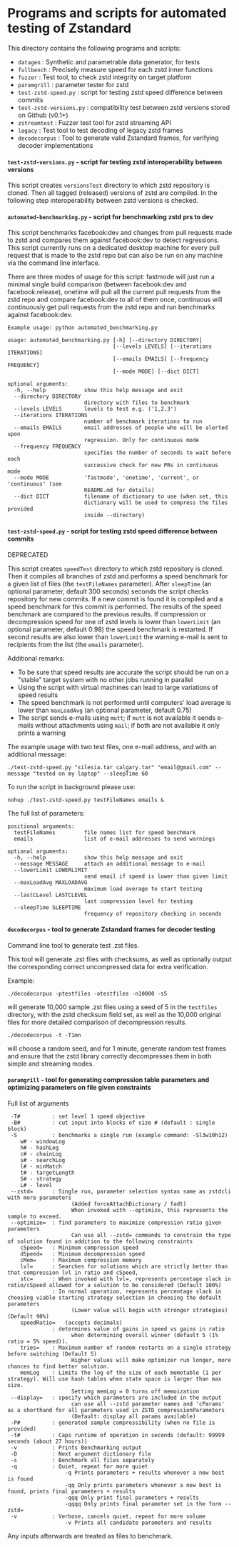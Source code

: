# Programs and scripts for automated testing of Zstandard

This directory contains the following programs and scripts:

-   `datagen` : Synthetic and parametrable data generator, for tests
-   `fullbench` : Precisely measure speed for each zstd inner functions
-   `fuzzer` : Test tool, to check zstd integrity on target platform
-   `paramgrill` : parameter tester for zstd
-   `test-zstd-speed.py` : script for testing zstd speed difference between
    commits
-   `test-zstd-versions.py` : compatibility test between zstd versions stored on
    Github (v0.1+)
-   `zstreamtest` : Fuzzer test tool for zstd streaming API
-   `legacy` : Test tool to test decoding of legacy zstd frames
-   `decodecorpus` : Tool to generate valid Zstandard frames, for verifying
    decoder implementations

#### `test-zstd-versions.py` - script for testing zstd interoperability between versions

This script creates `versionsTest` directory to which zstd repository is cloned.
Then all tagged (released) versions of zstd are compiled. In the following step
interoperability between zstd versions is checked.

#### `automated-benchmarking.py` - script for benchmarking zstd prs to dev

This script benchmarks facebook:dev and changes from pull requests made to zstd
and compares them against facebook:dev to detect regressions. This script
currently runs on a dedicated desktop machine for every pull request that is
made to the zstd repo but can also be run on any machine via the command line
interface.

There are three modes of usage for this script: fastmode will just run a minimal
single build comparison (between facebook:dev and facebook:release), onetime
will pull all the current pull requests from the zstd repo and compare
facebook:dev to all of them once, continuous will continuously get pull requests
from the zstd repo and run benchmarks against facebook:dev.

```
Example usage: python automated_benchmarking.py
```

```
usage: automated_benchmarking.py [-h] [--directory DIRECTORY]
                                 [--levels LEVELS] [--iterations ITERATIONS]
                                 [--emails EMAILS] [--frequency FREQUENCY]
                                 [--mode MODE] [--dict DICT]

optional arguments:
  -h, --help            show this help message and exit
  --directory DIRECTORY
                        directory with files to benchmark
  --levels LEVELS       levels to test e.g. ('1,2,3')
  --iterations ITERATIONS
                        number of benchmark iterations to run
  --emails EMAILS       email addresses of people who will be alerted upon
                        regression. Only for continuous mode
  --frequency FREQUENCY
                        specifies the number of seconds to wait before each
                        successive check for new PRs in continuous mode
  --mode MODE           'fastmode', 'onetime', 'current', or 'continuous' (see
                        README.md for details)
  --dict DICT           filename of dictionary to use (when set, this
                        dictionary will be used to compress the files provided
                        inside --directory)
```

#### `test-zstd-speed.py` - script for testing zstd speed difference between commits

DEPRECATED

This script creates `speedTest` directory to which zstd repository is cloned.
Then it compiles all branches of zstd and performs a speed benchmark for a given
list of files (the `testFileNames` parameter). After `sleepTime` (an optional
parameter, default 300 seconds) seconds the script checks repository for new
commits. If a new commit is found it is compiled and a speed benchmark for this
commit is performed. The results of the speed benchmark are compared to the
previous results. If compression or decompression speed for one of zstd levels
is lower than `lowerLimit` (an optional parameter, default 0.98) the speed
benchmark is restarted. If second results are also lower than `lowerLimit` the
warning e-mail is sent to recipients from the list (the `emails` parameter).

Additional remarks:

-   To be sure that speed results are accurate the script should be run on a
    "stable" target system with no other jobs running in parallel
-   Using the script with virtual machines can lead to large variations of speed
    results
-   The speed benchmark is not performed until computers' load average is lower
    than `maxLoadAvg` (an optional parameter, default 0.75)
-   The script sends e-mails using `mutt`; if `mutt` is not available it sends
    e-mails without attachments using `mail`; if both are not available it only
    prints a warning

The example usage with two test files, one e-mail address, and with an
additional message:

```
./test-zstd-speed.py "silesia.tar calgary.tar" "email@gmail.com" --message "tested on my laptop" --sleepTime 60
```

To run the script in background please use:

```
nohup ./test-zstd-speed.py testFileNames emails &
```

The full list of parameters:

```
positional arguments:
  testFileNames         file names list for speed benchmark
  emails                list of e-mail addresses to send warnings

optional arguments:
  -h, --help            show this help message and exit
  --message MESSAGE     attach an additional message to e-mail
  --lowerLimit LOWERLIMIT
                        send email if speed is lower than given limit
  --maxLoadAvg MAXLOADAVG
                        maximum load average to start testing
  --lastCLevel LASTCLEVEL
                        last compression level for testing
  --sleepTime SLEEPTIME
                        frequency of repository checking in seconds
```

#### `decodecorpus` - tool to generate Zstandard frames for decoder testing

Command line tool to generate test .zst files.

This tool will generate .zst files with checksums, as well as optionally output
the corresponding correct uncompressed data for extra verification.

Example:

```
./decodecorpus -ptestfiles -otestfiles -n10000 -s5
```

will generate 10,000 sample .zst files using a seed of 5 in the `testfiles`
directory, with the zstd checksum field set, as well as the 10,000 original
files for more detailed comparison of decompression results.

```
./decodecorpus -t -T1mn
```

will choose a random seed, and for 1 minute, generate random test frames and
ensure that the zstd library correctly decompresses them in both simple and
streaming modes.

#### `paramgrill` - tool for generating compression table parameters and optimizing parameters on file given constraints

Full list of arguments

```
 -T#          : set level 1 speed objective
 -B#          : cut input into blocks of size # (default : single block)
 -S           : benchmarks a single run (example command: -Sl3w10h12)
    w# - windowLog
    h# - hashLog
    c# - chainLog
    s# - searchLog
    l# - minMatch
    t# - targetLength
    S# - strategy
    L# - level
 --zstd=      : Single run, parameter selection syntax same as zstdcli with more parameters
                    (Added forceAttachDictionary / fadt)
                    When invoked with --optimize, this represents the sample to exceed.
 --optimize=  : find parameters to maximize compression ratio given parameters
                    Can use all --zstd= commands to constrain the type of solution found in addition to the following constraints
    cSpeed=   : Minimum compression speed
    dSpeed=   : Minimum decompression speed
    cMem=     : Maximum compression memory
    lvl=      : Searches for solutions which are strictly better than that compression lvl in ratio and cSpeed,
    stc=      : When invoked with lvl=, represents percentage slack in ratio/cSpeed allowed for a solution to be considered (Default 100%)
              : In normal operation, represents percentage slack in choosing viable starting strategy selection in choosing the default parameters
                    (Lower value will begin with stronger strategies) (Default 90%)
    speedRatio=   (accepts decimals)
              : determines value of gains in speed vs gains in ratio
                    when determining overall winner (default 5 (1% ratio = 5% speed)).
    tries=    : Maximum number of random restarts on a single strategy before switching (Default 5)
                    Higher values will make optimizer run longer, more chances to find better solution.
    memLog    : Limits the log of the size of each memotable (1 per strategy). Will use hash tables when state space is larger than max size.
                    Setting memLog = 0 turns off memoization
 --display=   : specify which parameters are included in the output
                    can use all --zstd parameter names and 'cParams' as a shorthand for all parameters used in ZSTD_compressionParameters
                    (Default: display all params available)
 -P#          : generated sample compressibility (when no file is provided)
 -t#          : Caps runtime of operation in seconds (default: 99999 seconds (about 27 hours))
 -v           : Prints Benchmarking output
 -D           : Next argument dictionary file
 -s           : Benchmark all files separately
 -q           : Quiet, repeat for more quiet
                  -q Prints parameters + results whenever a new best is found
                  -qq Only prints parameters whenever a new best is found, prints final parameters + results
                  -qqq Only print final parameters + results
                  -qqqq Only prints final parameter set in the form --zstd=
 -v           : Verbose, cancels quiet, repeat for more volume
                  -v Prints all candidate parameters and results

```

Any inputs afterwards are treated as files to benchmark.

